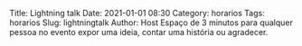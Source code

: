 Title: Lightning talk
Date: 2021-01-01 08:30
Category: horarios
Tags: horarios
Slug: lightningtalk
Author: Host
Espaço de 3 minutos para qualquer pessoa no evento expor uma ideia, contar uma história ou agradecer.